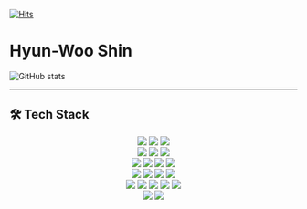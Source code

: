 [![Hits](https://hits.seeyoufarm.com/api/count/incr/badge.svg?url=https%3A%2F%2Fgithub.com%2Fshin2012649&count_bg=%2379C83D&title_bg=%23555555&icon=&icon_color=%23E7E7E7&title=hits&edge_flat=false)](https://hits.seeyoufarm.com)

# Hyun-Woo Shin   
      
![GitHub stats](https://github-readme-stats.vercel.app/api?username=shin2012649&show_icons=true)
   
---   
   
## 🛠 Tech Stack

<p align="center">
  <img src="https://img.shields.io/badge/Amazon%20AWS-232F3E?style=flat-square&logo=amazon-aws&logoColor=white">
  <img src="https://img.shields.io/badge/Google%20Cloud-4285F4?style=flat-square&logo=google-cloud&logoColor=white">
  <img src="https://img.shields.io/badge/Naver%20Cloud-03C75A?style=flat-square&logo=naver&logoColor=white">
  <br>
  <img src="https://img.shields.io/badge/Apache%20Tomcat-F8DC75?style=flat-square&logo=apache-tomcat&logoColor=black">
  <img src="https://img.shields.io/badge/Ubuntu-E95420?style=flat-square&logo=ubuntu&logoColor=white">
  <img src="https://img.shields.io/badge/Linux-FCC624?style=flat-square&logo=linux&logoColor=black">
  <br>
  <img src="https://img.shields.io/badge/Docker-2496ED?style=flat-square&logo=docker&logoColor=white">
  <img src="https://img.shields.io/badge/Jenkins-D24939?style=flat-square&logo=jenkins&logoColor=white">
  <img src="https://img.shields.io/badge/Nginx-009639?style=flat-square&logo=nginx&logoColor=white">
  <img src="https://img.shields.io/badge/Git-F05032?style=flat-square&logo=git&logoColor=white">
  <br>
  <img src="https://img.shields.io/badge/React-61DAFB?style=flat-square&logo=react&logoColor=white">
  <img src="https://img.shields.io/badge/HTML5-E34F26?style=flat-square&logo=html5&logoColor=white">
  <img src="https://img.shields.io/badge/CSS-1572B6?style=flat-square&logo=css3&logoColor=white">
  <img src="https://img.shields.io/badge/JavaScript-F7DF1E?style=flat-square&logo=javascript&logoColor=black">
  <br>
  <img src="https://img.shields.io/badge/Spring-6DB33F?style=flat-square&logo=spring&logoColor=white">
  <img src="https://img.shields.io/badge/MyBatis-000000?style=flat-square&logo=spring&logoColor=white">
  <img src="https://img.shields.io/badge/JPA-59666C?style=flat-square&logo=spring&logoColor=white">
  <img src="https://img.shields.io/badge/Python-3776AB?style=flat-square&logo=python&logoColor=white">
  <img src="https://img.shields.io/badge/C-A8B9CC?style=flat-square&logo=c&logoColor=white">
  
  <br>
  <img src="https://img.shields.io/badge/MySQL-4479A1?style=flat-square&logo=mysql&logoColor=white">
  <img src="https://img.shields.io/badge/Redis-DC382D?style=flat-square&logo=redis&logoColor=white">
</p>

